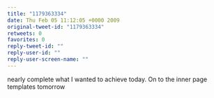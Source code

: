 ```yaml
---
title: "1179363334"
date: Thu Feb 05 11:12:05 +0000 2009
original-tweet-id: "1179363334"
retweets: 0
favorites: 0
reply-tweet-id: ""
reply-user-id: ""
reply-user-screen-name: ""
---
```

nearly complete what I wanted to achieve today. On to the inner page templates tomorrow
